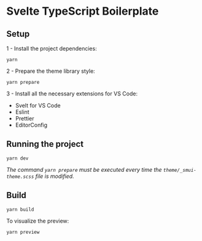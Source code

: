 # Svelte TypeScript Boilerplate

## Setup

1 - Install the project dependencies:

```
yarn
```

2 - Prepare the theme library style:

```
yarn prepare
```

3 - Install all the necessary extensions for VS Code:

- Svelt for VS Code
- Eslint
- Prettier
- EditorConfig

## Running the project

```
yarn dev
```

_The command `yarn prepare` must be executed every time the `theme/_smui-theme.scss` file is modified._

## Build

```
yarn build
```

To visualize the preview:

```
yarn preview
```
